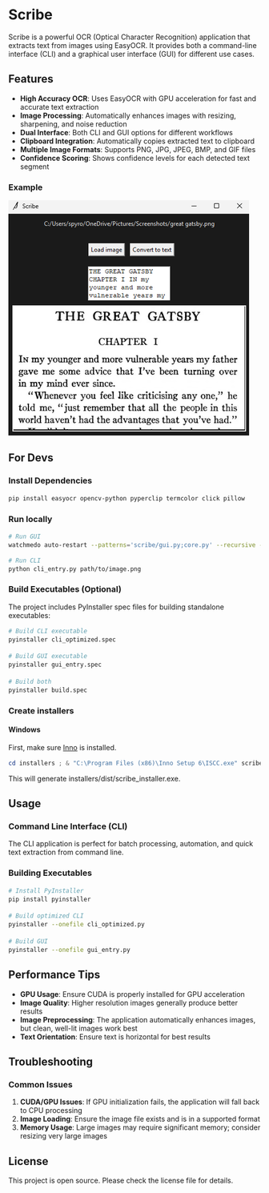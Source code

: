 # Scribe

Scribe is a powerful OCR (Optical Character Recognition) application that extracts text from images using EasyOCR. It provides both a command-line interface (CLI) and a graphical user interface (GUI) for different use cases.

## Features

-   **High Accuracy OCR**: Uses EasyOCR with GPU acceleration for fast and accurate text extraction
-   **Image Processing**: Automatically enhances images with resizing, sharpening, and noise reduction
-   **Dual Interface**: Both CLI and GUI options for different workflows
-   **Clipboard Integration**: Automatically copies extracted text to clipboard
-   **Multiple Image Formats**: Supports PNG, JPG, JPEG, BMP, and GIF files
-   **Confidence Scoring**: Shows confidence levels for each detected text segment

### Example

![example](example.png)

## For Devs

### Install Dependencies

```bash
pip install easyocr opencv-python pyperclip termcolor click pillow
```

### Run locally

```bash
# Run GUI
watchmedo auto-restart --patterns='scribe/gui.py;core.py' --recursive -- python gui_entry.py
```

```bash
# Run CLI
python cli_entry.py path/to/image.png
```

### Build Executables (Optional)

The project includes PyInstaller spec files for building standalone executables:

```bash
# Build CLI executable
pyinstaller cli_optimized.spec

# Build GUI executable
pyinstaller gui_entry.spec

# Build both
pyinstaller build.spec
```

### Create installers

#### Windows
First, make sure [Inno](https://jrsoftware.org/isdl.php) is installed.
```powershell
cd installers ; & "C:\Program Files (x86)\Inno Setup 6\ISCC.exe" scribe.iss
```

This will generate installers/dist/scribe_installer.exe.

## Usage

### Command Line Interface (CLI)

The CLI application is perfect for batch processing, automation, and quick text extraction from command line.


### Building Executables

```bash
# Install PyInstaller
pip install pyinstaller

# Build optimized CLI
pyinstaller --onefile cli_optimized.py

# Build GUI
pyinstaller --onefile gui_entry.py
```

## Performance Tips

-   **GPU Usage**: Ensure CUDA is properly installed for GPU acceleration
-   **Image Quality**: Higher resolution images generally produce better results
-   **Image Preprocessing**: The application automatically enhances images, but clean, well-lit images work best
-   **Text Orientation**: Ensure text is horizontal for best results

## Troubleshooting

### Common Issues

1. **CUDA/GPU Issues**: If GPU initialization fails, the application will fall back to CPU processing
2. **Image Loading**: Ensure the image file exists and is in a supported format
3. **Memory Usage**: Large images may require significant memory; consider resizing very large images

## License

This project is open source. Please check the license file for details.
